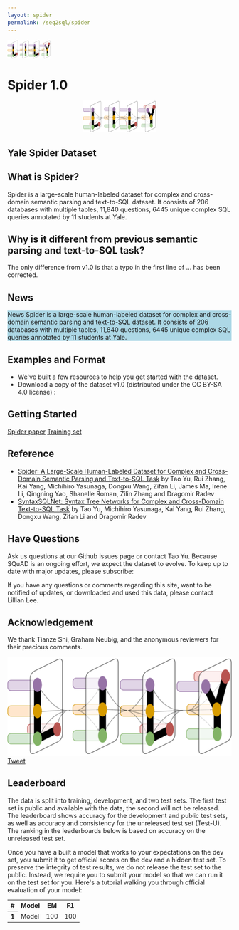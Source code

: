 ```yaml
---
layout: spider
permalink: /seq2sql/spider
---
```


<div class="navbar navbar-default navbar-fixed-top" id="topNavbar" role="navigation">
    <div class="container clearfix">
        <div class="leftNav">
            <div class="brandDiv">
                <a href="https://yale-lily.github.io/"><img src="/lily-logo.png" alt="test image" height="42"></a>
            </div>
        </div>
    </div>
</div>

<div class="cover" id="topCover">
    <div class="container">
        <div class="row">
            <div class="col-md-12">
                <h1 id="appTitle">
                    Spider
                    <b>1.0</b>
                </h1>
            </div>
            <center><img src="/lily-logo.png" alt="test image" height="72"></center>
            <h2 id="appSubtitle">Yale Spider Dataset</h2>
        </div>
    </div>
</div>

<div class="cover" id="contentCover">
<div class="container">
        <div class="row">
            <div class="col-md-5">
                <div class="infoCard">
                    <div class="infoBody">
                        <div class="infoHeadline">
                            <h2>What is Spider?</h2>
                        </div>
                        <p align="left">
                        <div class="left">Spider is a large-scale human-labeled dataset for complex and cross-domain
                            semantic parsing and text-to-SQL dataset. It consists of 206 databases with multiple tables,
                            11,840 questions, 6445 unique complex SQL queries annotated by 11 students at Yale.
                        </div>
                        </p>
                        <div class="infoHeadline">
                            <h2>Why is it different from previous semantic parsing and text-to-SQL task?</h2>
                        </div>
                        <p align="left">
                        <div class="left">The only difference from v1.0 is that a typo in the first line of … has been
                            corrected.
                        </div>
                        </p>
                        <div class="infoHeadline">
                            <h2>News</h2>
                        </div>
                        <p align="left">
                        <div class="left" style="background-color: lightblue">
                            <span class="label label-default">News</span>
                            Spider is a large-scale human-labeled dataset for complex and cross-domain semantic parsing
                            and text-to-SQL dataset. It consists of 206 databases with multiple tables, 11,840
                            questions, 6445 unique complex SQL queries annotated by 11 students at Yale.
                        </div>
                        </p>
                        <div class="infoHeadline">
                            <h2>Examples and Format</h2>
                        </div>
                        <ul>
                            <li>We've built a few resources to help you get started with the dataset.</li>
                            <li>Download a copy of the dataset v1.0 (distributed under the CC BY-SA 4.0 license) :</li>
                        </ul>
                        <div class="infoHeadline">
                            <h2>Getting Started</h2>
                        </div>
                        <a class="btn actionBtn" href="http://arxiv.org/abs/1806.03822">Spider paper</a>
                        <a class="btn actionBtn inverseBtn" href="https://arxiv.org/abs/1805.04617" download>Training set</a>
                        <div class="infoHeadline">
                            <h2>Reference</h2>
                        </div>
                        <ul>
                            <li><a href="https://taoyds.github.io/">Spider: A Large-Scale Human-Labeled Dataset for Complex and Cross-Domain Semantic Parsing and Text-to-SQL Task</a> by Tao Yu, Rui Zhang, Kai Yang, Michihiro Yasunaga, Dongxu Wang, Zifan Li, James Ma, Irene Li, Qingning Yao, Shanelle Roman, Zilin Zhang and Dragomir Radev
                            </li>
                            <li><a href="https://taoyds.github.io/">SyntaxSQLNet: Syntax Tree Networks for Complex and Cross-Domain Text-to-SQL Task</a> by Tao Yu, Michihiro Yasunaga, Kai Yang, Rui Zhang, Dongxu Wang, Zifan Li and Dragomir Radev
                            </li>
                        </ul>
                        <div class="infoHeadline">
                            <h2>Have Questions</h2>
                        </div>
                        <p align="left">
                        <div class="left">Ask us questions at our Github issues page or contact Tao Yu. Because SQuAD is
                            an ongoing effort, we expect the dataset to evolve. To keep up to date with major updates,
                            please subscribe:
                        </div>
                        </p>
                        <p align="left">
                        <div class="left">If you have any questions or comments regarding this site, want to be notified
                            of updates, or downloaded and used this data, please contact Lillian Lee.
                        </div>
                        </p>
                        <div class="infoHeadline">
                            <h2>Acknowledgement</h2>
                        </div>
                        <p align="left">
                        <div class="left">We thank Tianze Shi, Graham Neubig, and the anonymous reviewers for their
                            precious comments.
                        </div>
                        </p>
                        <img src="/lily-logo.png" alt="test image">
                        <a href="https://twitter.com/share?ref_src=twsrc%5Etfw" class="twitter-share-button" data-show-count="false">Tweet</a><script async src="https://platform.twitter.com/widgets.js" charset="utf-8"></script>
                    </div>
                </div>
            </div>
            <div class="col-md-7">
                <div class="infoCard">
                    <div class="infoBody">
                        <div class="infoHeadline">
                            <h2>Leaderboard</h2>
                        </div>
                        <p align="left">
                        <div class="left"> The data is split into training, development, and two test sets. The first
                            test set is public and available with the data, the second will not be released. The
                            leaderboard shows accuracy for the development and public test sets, as well as accuracy and
                            consistency for the unreleased test set (Test-U). The ranking in the leaderboards below is
                            based on accuracy on the unreleased test set.
                        </div>
                        </p>
                        <p align="left">
                        <div class="left">Once you have a built a model that works to your expectations on the dev set,
                            you submit it to get official scores on the dev and a hidden test set. To preserve the
                            integrity of test results, we do not release the test set to the public. Instead, we require
                            you to submit your model so that we can run it on the test set for you. Here's a tutorial
                            walking you through official evaluation of your model:
                        </div>
                        </p>
                        <table class="table">
                            <tbody>
                            <tr>
                                <th>#</th>
                                <th>Model</th>
                                <th>EM</th>
                                <th>F1</th>
                            </tr>
                            <tr>
                                <th scope="row">1</th>
                                <td>Model</td>
                                <td>100</td>
                                <td>100</td>
                            </tr>
                            </tbody>
                        </table>
                    </div>
                </div>
            </div>
        </div>
    </div>
</div>